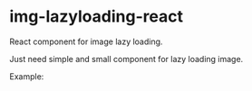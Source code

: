 # img-lazyloading-react
React component for image lazy loading.


Just need simple and small component for lazy loading image.

Example: 

<ImgLazyLoad src="https://pixabay.com/static/uploads/photo/2016/09/14/19/49/sunset-1670219_960_720.jpg"/>

<ImgLazyLoad src="https://pixabay.com/static/uploads/photo/2016/09/02/18/40/sandburg-1639999_960_720.jpg" errImg="./img/error1.png" loadImg="./img/loading1.gif" alt="Image6"/>